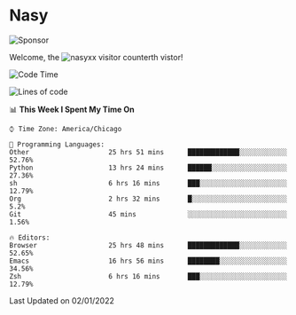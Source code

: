 # Nasy

<!--
<p align="center">
<img height="200" src="https://github-readme-stats.vercel.app/api?username=nasyxx&count_private=true&show_icons=true&theme=dracula&include_all_commits=true"/>
<img height="200" src="https://github-readme-stats.vercel.app/api/top-langs/?username=nasyxx&theme=dracula&hide=html,jupyter+notebook&count_private=true&show_icons=true"/>
</p>

  
----------------
-->

![Sponsor](https://img.shields.io/static/v1.svg?label=Sponsor&message=%E2%9D%A4&logo=GitHub&style=flat&color=pink)
 
Welcome, the ![nasyxx visitor counter](https://count.getloli.com/get/@nasyxx?theme=rule34)th vistor!
 
<!--START_SECTION:waka-->
![Code Time](http://img.shields.io/badge/Code%20Time-1%2C670%20hrs%2043%20mins-blue)

![Lines of code](https://img.shields.io/badge/From%20Hello%20World%20I%27ve%20Written-5%20Million%20lines%20of%20code-blue)

📊 **This Week I Spent My Time On** 

```text
⌚︎ Time Zone: America/Chicago

💬 Programming Languages: 
Other                    25 hrs 51 mins      █████████████░░░░░░░░░░░░   52.76% 
Python                   13 hrs 24 mins      ██████░░░░░░░░░░░░░░░░░░░   27.36% 
sh                       6 hrs 16 mins       ███░░░░░░░░░░░░░░░░░░░░░░   12.79% 
Org                      2 hrs 32 mins       █░░░░░░░░░░░░░░░░░░░░░░░░   5.2% 
Git                      45 mins             ░░░░░░░░░░░░░░░░░░░░░░░░░   1.56%

🔥 Editors: 
Browser                  25 hrs 48 mins      █████████████░░░░░░░░░░░░   52.65% 
Emacs                    16 hrs 56 mins      ████████░░░░░░░░░░░░░░░░░   34.56% 
Zsh                      6 hrs 16 mins       ███░░░░░░░░░░░░░░░░░░░░░░   12.79%

```


 Last Updated on 02/01/2022
<!--END_SECTION:waka-->

<!-- ![visitors](https://visitor-badge.laobi.icu/badge?page_id=nasyxx.nasyxx) -->
